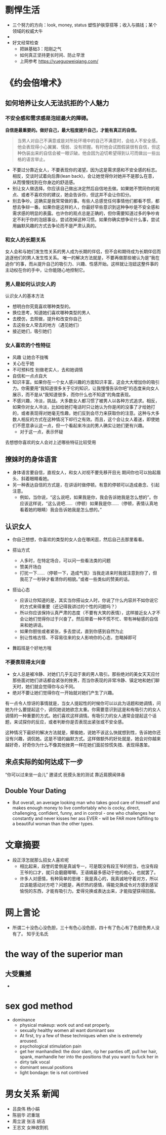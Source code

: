 # 剽悍生活
+ 三个努力的方向：look, money, status 塑性护肤穿搭等；收入与搞钱；某个领域的权威大牛
+ 
+ 好文经常检查
  + 把妹基础3：阳刚之气
  + 如何真正坚持更长时间、防止早泄
  + 上网参考 https://yueguoweiqiang.com/


# 《约会倍增术》
## 如何培养让女人无法抗拒的个人魅力
### 不安全感和需求感是泡妞最大的障碍。
**自信是最重要的。做好自己，最大程度提升自己，才能有真正的自信。**
> 当男人对自己不满意或是对所处环境中的自己不满意时，会给人不安全感。他会表现得小心翼翼、懦弱、没有把握。有时他会试图假装很有自信，但这种伪装出来的自信会被一眼识破。他会因为迫切希望得到认可而做出一些出格的语言举止。


+ 不要过分靠近女人，不要表现你的渴望。因为这是需求感和不安全感的标志。相反，交谈时试着向后靠(lean back)，会让她觉得你对她并不是那么在意，从而慢慢找到在你身边的舒适感。
+ 别让女人做选择。你应该自己做出决定然后自信地去做。如果她不赞同你的观点、或者不喜欢你的建议，她会告诉你，但这并不会让你扣分。
+ 别去争吵。这确实是我常常做的事。有些人总感觉任何事情他们都看不惯，都想去争辩一番。如果你是这样的人，你最好早些意识到这种争吵是不安全感和需求感的明显的表露。也许你的观点总是正确的，但你需要知道过多的争吵肯定不利于你的泡妞事业。尝试改掉这种习惯。如果你确实想争论什么事，尝试用幽默风趣的方式去争论而不是严肃认真的。

### 和女人的长期关系
女人会和与她们发生性关系的男人成为长期的伴侣，但不会和期待成为长期伴侣而追逐他们的男人发生性关系。
唯一的解决方法就是，不要再做那些被认为是“我在追你”的事，而从提升自己的吸引力、兴趣、性感开始。这样就让泡妞这整件事的主动权在你的手中，让你能随心地控制它。

### 男人是如何认识女人的
认识女人的基本方法
  + 想明白你究竟喜欢哪种类型的。
  + 换位思考，知道她们喜欢哪种类型的男人
  + 去模仿，去照做，提升和改变你自己
  + 去这些女人常去的地方（遇见她们）
  + 接近她们，吸引她们

### 女人喜欢的个性特征
+ 风趣 让她合不拢嘴
+ 关心在乎她
+ 不可预料性  别做老实人，去和她调情
+ 自信和一点点自大
+ 知识丰富。如果你在一个女人感兴趣的方面知识丰富，这会大大增加你的吸引力。你需要用“我知道很多关于它的知识，让我慢慢告诉你吧”的态度来向女人展示，而不是从“我知道很多，而你什么也不知道”的角度表现。
+ 不感兴趣，冷淡，挑战。大多数女人都习惯了被男人以各种方式追求。相反，如果你对女人冷淡，比如给她打电话时只让她认为你是闲的没事了才给她打的，或者表现得对她毫无性趣，她们反到会尽力来获取你的注意。这种与大多数人相反的方式在这种情况下却行之有效。而且，这个会让女人着迷，即使她们不愿意承认这一点，但一个看起来冷淡的男人确实让她们更有兴趣。
  + 对于这一点，表示怀疑

去想想你喜欢的女人会对上述哪些特征比较受用

## 撩妹时的身体语言
+ 身体语言要自信，直视女人，和女人对视不要先移开目光 期间你也可以抬起眉头、斜着眼睛看她。
+ 另一种表达自信的方式是，在讲话时做停顿。有意的停顿可以造成悬念、引起注意。
  + 例如，当你说，“这么说吧，如果我是你，我会告诉她我是怎么想的”。你应该这样说，“这么说吧……（停顿）如果我是你……（停顿，表情认真地看着她的眼睛）我会告诉她我是怎么想的。”


## 认识女人
+ 你自己想想，你喜欢的类型的女人会在哪闲逛，然后自己去那里看看。
+ 搭讪方式
  + 人多时，在特定场合，可以问一些看法类的问题
  + 赞美开场白
  + 打扰一下……（停顿一下，造成气氛）当我走进来时我就注意到你了，但我花了一秒钟才看清你的相貌。”或者一些类似的赞美的话。
+ 搭讪心态
  + 应该让你知道的是，其实当你搭讪女人时，你说了什么内容并不如你说它的方式来得重要（还记得我讲过的个性的问题吗？）
  + 所以你应该保持认真严肃的态度（不要有大笑的表情），这样接近女人才不会让她们觉得你过于兴奋了。然后带着一种不慌不忙、带有神秘感的自信来和她讲话。
  + 如果你胆怯或者紧张，多去尝试，直到你感到自然为止
  + 别让性格古怪、不容易往来的女人影响你的心态，忽略掉即可

+ 舞蹈班是个好地方哦


### 不要表现得太兴奋
+  女人总是被冷静、对她们几乎无动于衷的男人吸引。那些绝对的美女天天应付那些面对她们讲话都会紧张的挫男，而当你表现的非常冷静、镇定地和她们聊天时，她们就会觉得你与众不同。
+ 绝对不要让她们觉得你在一开始就对她们产生了兴趣。

有一点令人惊讶的事情就是，当女人提起性的时候你可以以此为话题和她调情，问她为什么要提起这个，调侃她说她欲念太重。你需要意识到这是和有吸引力的女人调情的一种重要的方式。她们喜欢这样调情。有吸引力的女人通常会提起这个话题，来试探你的反应，或者判断你是否表现出紧张或不安全感。

这种情况下最好的解决方法就是，揶揄她，说她不该这么快就想到性，告诉她你还没有兴趣，调侃她。这是不错的幽默方式。这样做额外的好处就是，她会对你越来越好奇，好奇你为什么不像其他挫男一样在她们面前惊慌失措、表现得愚笨。

## 来点实际的如何达成下一步
“你可以过来坐一会儿” 邀请式
抚摸头发的测试 靠近肩膀闻体香

## Double Your Dating
+ But overall, an average looking man who takes good care of himself and makes enough money to live comfortably who is cocky, direct, challenging, confident, funny, and in control - one who challenges her constantly and never kisses her ass EVER - will be FAR more fulfilling to a beautiful woman than the other types. 


# 文章摘要
+ 段正淳怎就那么招女人喜欢呢
  + 相比起来，段誉的爱倒是真诚专一，可是既没有段王爷的担当，也没有段王爷的口才，就只会磨磨唧唧。王语嫣最多感动于他的痴心，也就罢了。
  + 许多人对感情，有种简单的思绪：我是真心的，我真诚地守着对方，所以应该能感动对方吧？问题是，再炽热的感情，得能兑换成令对方感到感官愉悦的东西，才能有吸引力。爱得兑换或表达出来，才能指望获得回报。


# 网上言论
+ 所谓二十没色心没色胆，三十有色心没色胆，四十有了色心有了色胆色男人没有了。  知乎无名氏

# the way of the superior man
## 大受震撼
+ 

# sex god method
+ dominance
  + physical makeup: work out and eat properly.
  + sexually healthy women all want dominant sex
  + At first, try a few of these techniques when she is extremely aroused.
  + psychological stimulation pain
  + get her manhandled: the door slam, rip her panties off,
  pull her hair, spank, manhandle her into the positions that you want to fuck her in
  + dirty talk vocal
  + dominant sexual positions
  + light bondage: tie is not contrived

# 男女关系 新闻
+ 吕良伟 杨小娟
+ 陈丽华 迟重瑞
+ 周立波 张洁 胡洁
+ 王志文 女神收割机